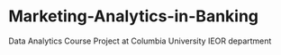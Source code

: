 # Marketing-Analytics-in-Banking
Data Analytics Course Project at Columbia University IEOR department
